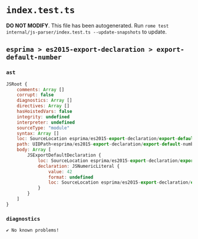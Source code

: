 # `index.test.ts`

**DO NOT MODIFY**. This file has been autogenerated. Run `rome test internal/js-parser/index.test.ts --update-snapshots` to update.

## `esprima > es2015-export-declaration > export-default-number`

### `ast`

```javascript
JSRoot {
	comments: Array []
	corrupt: false
	diagnostics: Array []
	directives: Array []
	hasHoistedVars: false
	integrity: undefined
	interpreter: undefined
	sourceType: "module"
	syntax: Array []
	loc: SourceLocation esprima/es2015-export-declaration/export-default-number/input.js 1:0-2:0
	path: UIDPath<esprima/es2015-export-declaration/export-default-number/input.js>
	body: Array [
		JSExportDefaultDeclaration {
			loc: SourceLocation esprima/es2015-export-declaration/export-default-number/input.js 1:0-1:18
			declaration: JSNumericLiteral {
				value: 42
				format: undefined
				loc: SourceLocation esprima/es2015-export-declaration/export-default-number/input.js 1:15-1:17
			}
		}
	]
}
```

### `diagnostics`

```
✔ No known problems!

```
